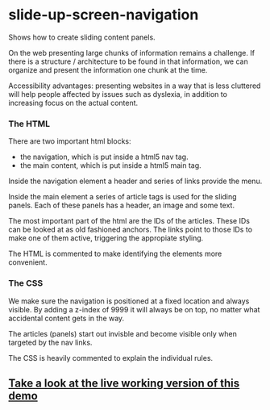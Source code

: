 # slide-up-screen-navigation
Shows how to create sliding content panels.

On the web presenting large chunks of information remains a challenge. If there is a structure / architecture to be found in that information, we can organize and present the information one chunk at the time.

Accessibility advantages: presenting websites in a way that is less cluttered will help people affected by issues such as dyslexia, in addition to increasing focus on the actual content.

### The HTML
There are two important html blocks:
- the navigation, which is put inside a html5 nav tag.
- the main content, which is put inside a html5 main tag.

Inside the navigation element a header and series of links provide the menu.

Inside the main element a series of article tags is used for the sliding panels.
Each of these panels has a header, an image and some text.

The most important part of the html are the IDs of the articles. These IDs can be looked at as old fashioned anchors.
The links point to those IDs to make one of them active, triggering the appropiate styling.

The HTML is commented to make identifying the elements more convenient.

### The CSS
We make sure the navigation is positioned at a fixed location and always visible. By adding a z-index of 9999 it will always be on top, no matter what accidental content gets in the way.

The articles (panels) start out invisble and become visible only when targeted by the nav links.

The CSS is heavily commented to explain the individual rules.

## [Take a look at the live working version of this demo](https://VincentKlijn.github.io/slide-up-screen-navigation/)
